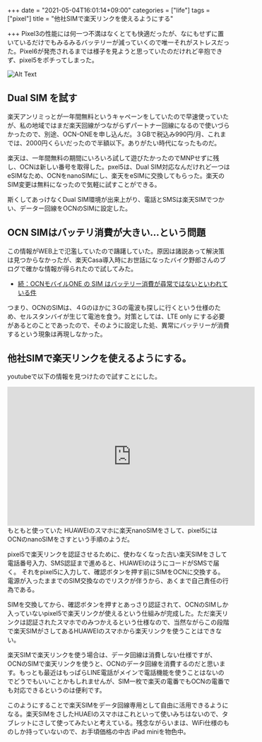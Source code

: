+++
date = "2021-05-04T16:01:14+09:00"
categories = ["life"]
tags = ["pixel"]
title = "他社SIMで楽天リンクを使えるようにする"

+++
Pixel3の性能には何一つ不満はなくとても快適だったが、なにもせずに置いているだけでもみるみるバッテリーが減っていくので唯一それがストレスだった。Pixel6が発売されるまでは様子を見ようと思っていたのだけれど辛抱できず、pixel5をポチってしまった。

![Alt Text](https://live.staticflickr.com/65535/51158000785_199f1a94ec_o.png) 

## Dual SIM を試す

楽天アンリミっとが一年間無料というキャペーンをしていたので早速使っていたが、私の地域ではまだ楽天回線がつながらずパートナー回線になるので使いづらかったので、別途、OCN-ONEを申し込んだ。３GBで税込み990円/月、これまでは、2000円くらいだったので半額以下。ありがたい時代になったものだ。

楽天は、一年間無料の期間にいろいろ試して遊びたかったのでMNPせずに残し、OCNは新しい番号を取得した。pxel5は、Dual SIM対応なんだけれど一つはeSIMなため、OCNをnanoSIMにし、楽天をeSIMに交換してもらった。楽天のSIM変更は無料になったので気軽に試すことができる。

斯くしてあっけなくDual SIM環境が出来上がり、電話とSMSは楽天SIMでつかい、データー回線をOCNのSIMに設定した。

## OCN SIMはバッテリ消費が大きい…という問題

この情報がWEB上で氾濫していたので躊躇していた。原因は諸説あって解決策は見つからなかったが、楽天Casa導入時にお世話になったバイク野郎さんのブログで確かな情報が得られたので試してみた。

- [続：OCNモバイルONE の SIM はバッテリー消費が尋常ではないといわれている件](https://bike8615.blogspot.com/2020/10/ocnone-sim.html) 

つまり、OCNのSIMは、４Gのほかに３Gの電波も探しに行くという仕様のため、セルスタンバイが生じて電池を食う。対策としては、LTE only にする必要があるとのことであったので、そのように設定した処、異常にバッテリーが消費するという現象は再現しなかった。

## 他社SIMで楽天リンクを使えるようにする。

youtubeで以下の情報を見つけたので試すことにした。

<iframe width="560" height="315" src="https://www.youtube.com/embed/j9_fD-gW7oc" title="YouTube video player" frameborder="0" allow="accelerometer; autoplay; clipboard-write; encrypted-media; gyroscope; picture-in-picture" allowfullscreen></iframe>

<br>  
もともと使っていた HUAWEIのスマホに楽天nanoSIMをさして、pixel5にはOCNのnanoSIMをさすという手順のようだ。

pixel5で楽天リンクを認証させるために、使わなくなった古い楽天SIMをさして電話番号入力、SMS認証まで進めると、HUAWEIのほうにコードがSMSで届く。
それをpixel5に入力して、確認ボタンを押す前にSIMをOCNに交換する。電源が入ったままでのSIM交換なのでリスクが伴うから、あくまで自己責任の行為である。

SIMを交換してから、確認ボタンを押すとあっさり認証されて、OCNのSIMしか入っていないpixel5で楽天リンクが使えるという仕組みが完成した。ただ楽天リンクは認証されたスマホでのみつかえるという仕様なので、当然ながらこの段階で楽天SIMがさしてあるHUAWEIのスマホから楽天リンクを使うことはできない。

楽天SIMで楽天リンクを使う場合は、データ回線は消費しない仕様ですが、OCNのSIMで楽天リンクを使うと、OCNのデータ回線を消費するのだと思います。もっとも最近はもっぱらLINE電話がメインで電話機能を使うことはないのでどうでもいいことかもしれませんが、SIM一枚で楽天の電番でもOCNの電番でも対応できるというのは便利です。

このようにすることで楽天SIMをデータ回線専用として自由に活用できるようになる。楽天SIMをさしたHUAEIのスマホはこれといって使いみちはないので、タブレットにさして使ってみたいと考えている。残念ながらいまは、WiFi仕様のものしか持っていないので、お手頃価格の中古 iPad miniを物色中。




